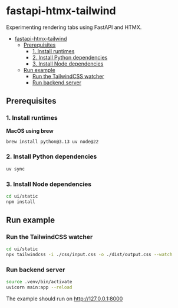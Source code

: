 # fastapi-htmx-tailwind

Experimenting rendering tabs using FastAPI and HTMX.

- [fastapi-htmx-tailwind](#fastapi-htmx-tailwind)
  - [Prerequisites](#prerequisites)
    - [1. Install runtimes](#1-install-runtimes)
    - [2. Install Python dependencies](#2-install-python-dependencies)
    - [3. Install Node dependencies](#3-install-node-dependencies)
  - [Run example](#run-example)
    - [Run the TailwindCSS watcher](#run-the-tailwindcss-watcher)
    - [Run backend server](#run-backend-server)

## Prerequisites

### 1. Install runtimes

**MacOS using brew**

```bash
brew install python@3.13 uv node@22
```

### 2. Install Python dependencies

```bash
uv sync
```

### 3. Install Node dependencies

```bash
cd ui/static
npm install
```

## Run example

### Run the TailwindCSS watcher

```bash
cd ui/static
npx tailwindcss -i ./css/input.css -o ./dist/output.css --watch
```

### Run backend server

```bash
source .venv/bin/activate
uvicorn main:app --reload
```

The example should run on http://127.0.0.1:8000
